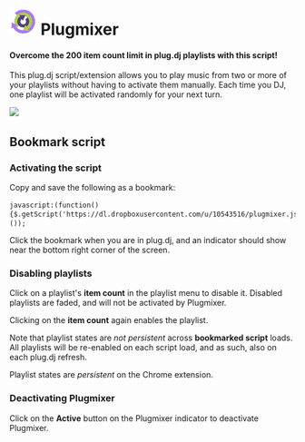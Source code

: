 # ![](https://raw.githubusercontent.com/Sunxperous/plugmixer/master/images/icon48.png) Plugmixer

#### Overcome the 200 item count limit in plug.dj playlists with this script!

This plug.dj script/extension allows you to play music from two or more of your playlists without having to activate them manually. Each time you DJ, one playlist will be activated randomly for your next turn.

[![](https://developer.chrome.com/webstore/images/ChromeWebStore_Badge_v2_206x58.png)](https://chrome.google.com/webstore/detail/plugmixer/bnfboihohdckgijdkplinpflifbbfmhm)

## Bookmark script

### Activating the script

Copy and save the following as a bookmark:

    javascript:(function(){$.getScript('https://dl.dropboxusercontent.com/u/10543516/plugmixer.js');}());
    
Click the bookmark when you are in plug.dj, and an indicator should show near the bottom right corner of the screen.

### Disabling playlists

Click on a playlist's __item count__ in the playlist menu to disable it. Disabled playlists are faded, and will not be activated by Plugmixer.

Clicking on the __item count__ again enables the playlist.

Note that playlist states are _not persistent_ across __bookmarked script__ loads. All playlists will be re-enabled on each script load, and as such, also on each plug.dj refresh.

Playlist states are _persistent_ on the Chrome extension.

### Deactivating Plugmixer

Click on the __Active__ button on the Plugmixer indicator to deactivate Plugmixer.

[1]: http://google.com
